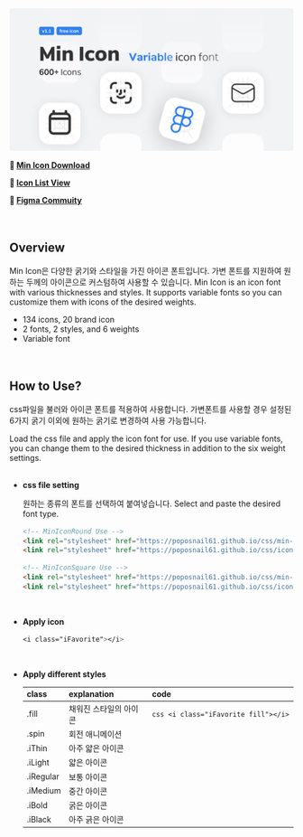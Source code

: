 
<img src="https://github.com/poposnail61/MinIcon/blob/main/Cover.jpg?raw=true">



**🔗 [Min Icon Download](https://github.com/poposnail61/min-icon/releases/download/v1.1/min-icon.zip)**

**🔗 [Icon List View](https://jinseong-kim.notion.site/d70b3e35d80a4b289a708d2704023463?v=988aca0ba81c4e39971b71767d5f4479)**

**🔗 [Figma Commuity](https://www.figma.com/community/file/1102264404570708098/Min-Icon---Variable-icon-font)**
<br><br><br>



## Overview

Min Icon은 다양한 굵기와 스타일을 가진 아이콘 폰트입니다. 가변 폰트를 지원하여 원하는 두께의 아이콘으로 커스텀하여 사용할 수 있습니다.
Min Icon is an icon font with various thicknesses and styles. It supports variable fonts so you can customize them with icons of the desired weights.

- 134 icons, 20 brand icon
- 2 fonts, 2 styles, and 6 weights
- Variable font
<br><br><br>

## How to Use?

css파일을 불러와 아이콘 폰트를 적용하여 사용합니다. 가변폰트를 사용할 경우 설정된 6가지 굵기 이외에 원하는 굵기로 변경하여 사용 가능합니다.

Load the css file and apply the icon font for use. If you use variable fonts, you can change them to the desired thickness in addition to the six weight settings.
<br><br>

- **css file setting**
    
    원하는 종류의 폰트를 선택하여 붙여넣습니다.
    Select and paste the desired font type.

    ```html
    <!-- MinIconRound Use -->
    <link rel="stylesheet" href="https://poposnail61.github.io/css/min-icon-round.css">
    <link rel="stylesheet" href="https://poposnail61.github.io/css/icon.css">
    ```

    ```html
    <!-- MinIconSquare Use -->
    <link rel="stylesheet" href="https://poposnail61.github.io/css/min-icon-square.css">
    <link rel="stylesheet" href="https://poposnail61.github.io/css/icon.css">
    ```
    
    <br>
- **Apply icon**
    
    ```css
    <i class="iFavorite"></i>
    ```
    
    <br>
- **Apply different styles**
    
    
    | class | explanation | code |
    | --- | --- | --- |
    | .fill | 채워진 스타일의 아이콘 | ```css <i class="iFavorite fill"></i> ``` |
    | .spin | 회전 애니메이션 | <i class="iFavorite spin"></i> |
    | .iThin | 아주 얇은 아이콘 | <i class="iFavorite iThin"></i> |
    | .iLight | 얇은 아이콘 | <i class="iFavorite iLight"></i> |
    | .iRegular | 보통 아이콘 | <i class="iFavorite iRegular"></i> |
    | .iMedium | 중간 아이콘 | <i class="iFavorite iMedium"></i> |
    | .iBold | 굵은 아이콘 | <i class="iFavorite iBold"></i> |
    | .iBlack | 아주 긁은 아이콘 | <i class="iFavorite iBlack"></i> |
    
    <br><br>
